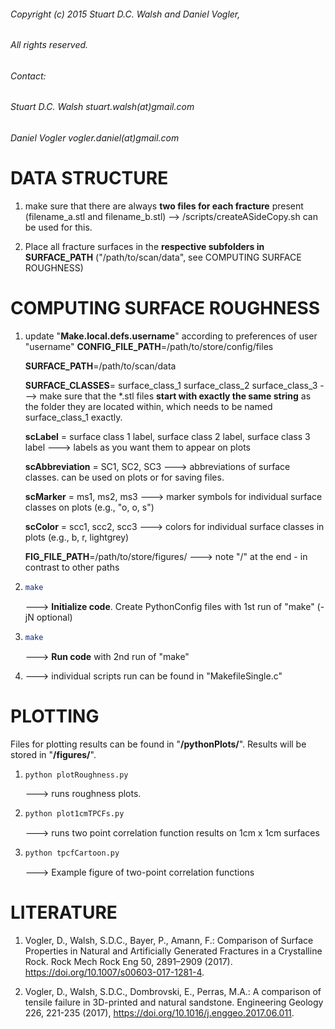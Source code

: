 ###### Copyright (c) 2015  Stuart D.C. Walsh and Daniel Vogler,
###### All rights reserved.
######
###### Contact:
######     Stuart D.C. Walsh  stuart.walsh(at)gmail.com
######     Daniel Vogler  vogler.daniel(at)gmail.com

# DATA STRUCTURE

1. make sure that there are always **two files for each fracture** present (filename_a.stl and filename_b.stl)
	--> /scripts/createASideCopy.sh can be used for this.

2. Place all fracture surfaces in the **respective subfolders in SURFACE_PATH** ("/path/to/scan/data", see COMPUTING SURFACE ROUGHNESS)


# COMPUTING SURFACE ROUGHNESS

1. update "**Make.local.defs.username**" according to preferences of user "username"
	**CONFIG_FILE_PATH**=/path/to/store/config/files

	**SURFACE_PATH**=/path/to/scan/data

	**SURFACE_CLASSES**= surface_class_1 surface_class_2 surface_class_3
	---> make sure that the *.stl files **start with exactly the same string** 
		as the folder they are located within, 
		which needs to be named surface_class_1 exactly.

	**scLabel** = surface class 1 label, surface class 2 label, surface class 3 label
	---> labels as you want them to appear on plots

	**scAbbreviation** = SC1, SC2, SC3
	---> abbreviations of surface classes. can be used on plots or for saving files.

	**scMarker** = ms1, ms2, ms3
	---> marker symbols for individual surface classes on plots (e.g., "o, o, s")

	**scColor** = scc1, scc2, scc3
	---> colors for individual surface classes in plots (e.g., b, r, lightgrey)

	**FIG_FILE_PATH**=/path/to/store/figures/
	---> note "/" at the end - in contrast to other paths

2. 	```sh 
	make
	```
	---> **Initialize code**. Create PythonConfig files with 1st run of "make" (-jN optional)

3.	```sh
	make
	```
	---> **Run code** with 2nd run of "make"

4.	---> individual scripts run can be found in "MakefileSingle.c"


# PLOTTING

Files for plotting results can be found in "**/pythonPlots/**".
Results will be stored in "**/figures/**".

1. 	```sh
	python plotRoughness.py
	```
	---> runs roughness plots. 
        
2. 	```sh
	python plot1cmTPCFs.py
	```
	---> runs two point correlation function results on 1cm x 1cm surfaces
	
3. 	```sh
	python tpcfCartoon.py
	```
	---> Example figure of two-point correlation functions


# LITERATURE

1. 	Vogler, D., Walsh, S.D.C., Bayer, P., Amann, F.:
	Comparison of Surface Properties in Natural and Artificially Generated Fractures in a Crystalline Rock. 
	Rock Mech Rock Eng 50, 2891–2909 (2017). https://doi.org/10.1007/s00603-017-1281-4.

2.	Vogler, D., Walsh, S.D.C., Dombrovski, E., Perras, M.A.:
	A comparison of tensile failure in 3D-printed and natural sandstone.
	Engineering Geology 226, 221-235 (2017), https://doi.org/10.1016/j.enggeo.2017.06.011.
